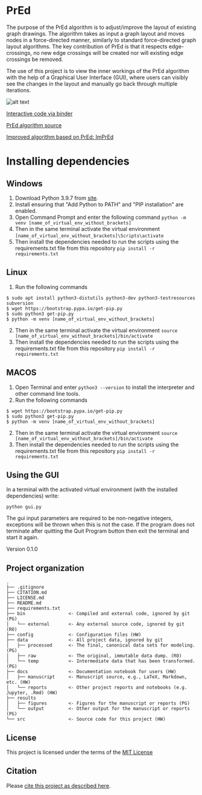 # PrEd

The purpose of the PrEd algorithm is to adjust/improve the layout of existing graph drawings. The algorithm takes as input a graph layout and moves nodes in a force-directed manner, similarly to standard force-directed graph layout algorithms. The key contribution of PrEd is that it respects edge-crossings, no new edge crossings will be created nor will existing edge crossings be removed.

The use of this project is to view the inner workings of the PrEd algorithm with the help of a Graphical User Interface (GUI), where users can visibly see the changes in the layout and manually go back through multiple iterations.

![alt text](https://github.com/simonvw95/PrEd_force-directed/blob/master/results/figures/gui_example.png "GUI example")

[Interactive code via binder](https://mybinder.org/v2/gh/simonvw95/PrEd_force-directed/master)

[PrEd algorithm source](https://citeseerx.ist.psu.edu/viewdoc/download?doi=10.1.1.700.888&rep=rep1&type=pdf#:~:text=Abstract%20PrEd%20%5BBer00%5D%20is%20a,preserving%20its%20edge%20crossing%20properties.&text=The%20algorithm%20ensures%20that%20nodes%20do%20not%20cross%20edges%20during%20its%20execution.)

[Improved algorithm based on PrEd: ImPrEd](https://hal.inria.fr/inria-00605921/document)


# Installing dependencies

## Windows
1. Download Python 3.9.7 from [site](https://www.python.org/downloads/).
2. Install ensuring that "Add Python to PATH" and "PIP installation" are enabled.
3. Open Command Prompt and enter the following command
```python -m venv [name_of_virtual_env_without_brackets]```
4. Then in the same terminal activate the virtual environment
```[name_of_virtual_env_without_brackets]\Scripts\activate```
5. Then install the dependencies needed to run the scripts using the requirements.txt file from this repository
```pip install -r requirements.txt```

## Linux
1. Run the following commands
```
$ sudo apt install python3-distutils python3-dev python3-testresources subversion
$ wget https://bootstrap.pypa.io/get-pip.py
$ sudo python3 get-pip.py
$ python -m venv [name_of_virtual_env_without_brackets]
```
2. Then in the same terminal activate the virtual environment
```source [name_of_virtual_env_without_brackets]/bin/activate```
3. Then install the dependencies needed to run the scripts using the requirements.txt file from this repository
```pip install -r requirements.txt```

## MACOS
1. Open Terminal and enter `python3 --version` to install the interpreter and other command line tools.
2. Run the following commands
```
$ wget https://bootstrap.pypa.io/get-pip.py
$ sudo python3 get-pip.py
$ python -m venv [name_of_virtual_env_without_brackets]
```
2. Then in the same terminal activate the virtual environment
```source [name_of_virtual_env_without_brackets]/bin/activate```
3. Then install the dependencies needed to run the scripts using the requirements.txt file from this repository
```pip install -r requirements.txt```




## Using the GUI
In a terminal with the activated virtual environment (with the installed dependencies) write:

`python gui.py`

The gui input parameters are required to be non-negative integers, exceptions will be thrown when this is not the case.
If the program does not terminate after quitting the Quit Program button then exit the terminal and start it again.

Version 0.1.0

## Project organization

```
.
├── .gitignore
├── CITATION.md
├── LICENSE.md
├── README.md
├── requirements.txt
├── bin                <- Compiled and external code, ignored by git (PG)
│   └── external       <- Any external source code, ignored by git (RO)
├── config             <- Configuration files (HW)
├── data               <- All project data, ignored by git
│   ├── processed      <- The final, canonical data sets for modeling. (PG)
│   ├── raw            <- The original, immutable data dump. (RO)
│   └── temp           <- Intermediate data that has been transformed. (PG)
├── docs               <- Documentation notebook for users (HW)
│   ├── manuscript     <- Manuscript source, e.g., LaTeX, Markdown, etc. (HW)
│   └── reports        <- Other project reports and notebooks (e.g. Jupyter, .Rmd) (HW)
├── results
│   ├── figures        <- Figures for the manuscript or reports (PG)
│   └── output         <- Other output for the manuscript or reports (PG)
└── src                <- Source code for this project (HW)

```


## License

This project is licensed under the terms of the [MIT License](/LICENSE.md)

## Citation

Please [cite this project as described here](/CITATION.md).
